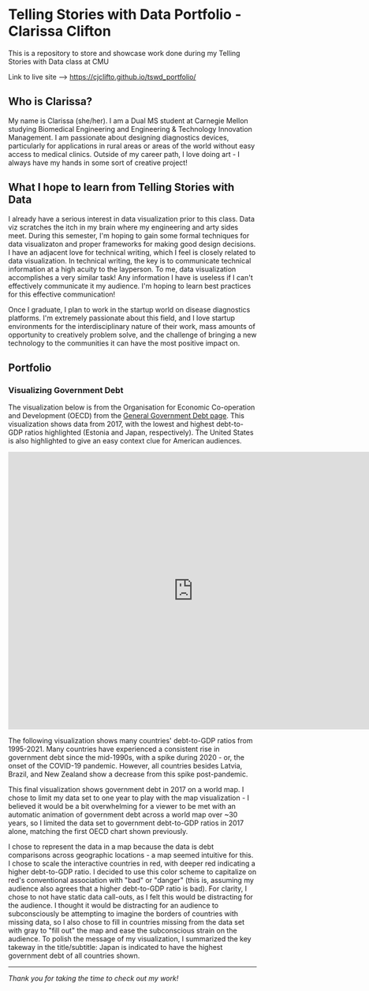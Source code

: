 # Telling Stories with Data Portfolio - Clarissa Clifton
This is a repository to store and showcase work done during my Telling Stories with Data class at CMU

Link to live site --> https://cjclifto.github.io/tswd_portfolio/

## Who is Clarissa?
My name is Clarissa (she/her). I am a Dual MS student at Carnegie Mellon studying Biomedical Engineering and Engineering & Technology Innovation Management. I am passionate about designing diagnostics devices, particularly for applications in rural areas or areas of the world without easy access to medical clinics. Outside of my career path, I love doing art - I always have my hands in some sort of creative project! 

## What I hope to learn from Telling Stories with Data
I already have a serious interest in data visualization prior to this class. Data viz scratches the itch in my brain where my engineering and arty sides meet. During this semester, I'm hoping to gain some formal techniques for data visualizaton and proper frameworks for making good design decisions. I have an adjacent love for technical writing, which I feel is closely related to data visualization. In technical writing, the key is to communicate technical information at a high acuity to the layperson. To me, data visualization accomplishes a very similar task! Any information I have is useless if I can't effectively communicate it my audience. I'm hoping to learn best practices for this effective communication!

Once I graduate, I plan to work in the startup world on disease diagnostics platforms. I'm extremely passionate about this field, and I love startup environments for the interdisciplinary nature of their work, mass amounts of opportunity to creatively problem solve, and the challenge of bringing a new technology to the communities it can have the most positive impact on.

## Portfolio
### Visualizing Government Debt
The visualization below is from the Organisation for Economic Co-operation and Development (OECD) from the [General Government Debt page](https://data.oecd.org/gga/general-government-debt.htm). This visualization shows data from 2017, with the lowest and highest debt-to-GDP ratios highlighted (Estonia and Japan, respectively). The United States is also highlighted to give an easy context clue for American audiences. 

<iframe src="https://data.oecd.org/chart/7biI" width="750" height="563" style="border: 0" mozallowfullscreen="true" webkitallowfullscreen="true" allowfullscreen="true"><a href="https://data.oecd.org/chart/7biI" target="_blank">OECD Chart: General government debt, Total, % of GDP, Annual, 2017</a></iframe>

The following visualization shows many countries' debt-to-GDP ratios from 1995-2021. Many countries have experienced a consistent rise in government debt since the mid-1990s, with a spike during 2020 - or, the onset of the COVID-19 pandemic. However, all countries besides Latvia, Brazil, and New Zealand show a decrease from this spike post-pandemic.

<div class="flourish-embed flourish-chart" data-src="visualisation/14987756"><script src="https://public.flourish.studio/resources/embed.js"></script></div>

This final visualization shows government debt in 2017 on a world map. I chose to limit my data set to one year to play with the map visualization - I believed it would be a bit overwhelming for a viewer to be met with an automatic animation of government debt across a world map over ~30 years, so I limited the data set to government debt-to-GDP ratios in 2017 alone, matching the first OECD chart shown previously. 

I chose to represent the data in a map because the data is debt comparisons across geographic locations - a map seemed intuitive for this. I chose to scale the interactive countries in red, with deeper red indicating a higher debt-to-GDP ratio. I decided to use this color scheme to capitalize on red's conventional association with "bad" or "danger" (this is, assuming my audience also agrees that a higher debt-to-GDP ratio is bad). For clarity, I chose to not have static data call-outs, as I felt this would be distracting for the audience. I thought it would be distracting for an audience to subconsciously be attempting to imagine the borders of countries with missing data, so I also chose to fill in countries missing from the data set with gray to "fill out" the map and ease the subconscious strain on the audience. To polish the message of my visualization, I summarized the key takeway in the title/subtitle: Japan is indicated to have the highest government debt of all countries shown. 

<div class="flourish-embed flourish-map" data-src="visualisation/14988072"><script src="https://public.flourish.studio/resources/embed.js"></script></div>

***
_Thank you for taking the time to check out my work!_
